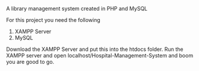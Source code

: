 
A library management system created in PHP and MySQL

For this project you need the following
1. XAMPP Server
2. MySQL

Download the XAMPP Server and put this into the htdocs folder.
Run the XAMPP server and open localhost/Hospital-Management-System and boom you are good to go.
